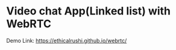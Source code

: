 <h1>Video chat App(Linked list) with WebRTC</h1>

Demo Link: https://ethicalrushi.github.io/webrtc/
